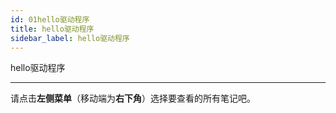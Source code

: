 ```yaml
---
id: 01hello驱动程序
title: hello驱动程序
sidebar_label: hello驱动程序
---
```


hello驱动程序

---

请点击**左侧菜单**（移动端为**右下角**）选择要查看的所有笔记吧。